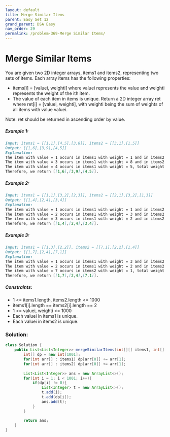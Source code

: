 ```yaml
---
layout: default
title: Merge Similar Items
parent: Easy Set 12
grand_parent: DSA Easy
nav_order: 29
permalink: /problem-369-Merge Similar Items/
---
```

# Merge Similar Items
You are given two 2D integer arrays, items1 and items2, representing two sets of items. Each array items has the following properties:

* items[i] = [valuei, weighti] where valuei represents the value and weighti represents the weight of the ith item.
* The value of each item in items is unique.
Return a 2D integer array ret where ret[i] = [valuei, weighti], with weighti being the sum of weights of all items with value valuei.

Note: ret should be returned in ascending order by value.

##### Example 1:
```markdown
Input: items1 = [[1,1],[4,5],[3,8]], items2 = [[3,1],[1,5]]
Output: [[1,6],[3,9],[4,5]]
Explanation:
The item with value = 1 occurs in items1 with weight = 1 and in items2 with weight = 5, total weight = 1 + 5 = 6.
The item with value = 3 occurs in items1 with weight = 8 and in items2 with weight = 1, total weight = 8 + 1 = 9.
The item with value = 4 occurs in items1 with weight = 5, total weight = 5.  
Therefore, we return [[1,6],[3,9],[4,5]].
```
##### Example 2:
```markdown
Input: items1 = [[1,1],[3,2],[2,3]], items2 = [[2,1],[3,2],[1,3]]
Output: [[1,4],[2,4],[3,4]]
Explanation:
The item with value = 1 occurs in items1 with weight = 1 and in items2 with weight = 3, total weight = 1 + 3 = 4.
The item with value = 2 occurs in items1 with weight = 3 and in items2 with weight = 1, total weight = 3 + 1 = 4.
The item with value = 3 occurs in items1 with weight = 2 and in items2 with weight = 2, total weight = 2 + 2 = 4.
Therefore, we return [[1,4],[2,4],[3,4]].
```
##### Example 3:
```markdown
Input: items1 = [[1,3],[2,2]], items2 = [[7,1],[2,2],[1,4]]
Output: [[1,7],[2,4],[7,1]]
Explanation:
The item with value = 1 occurs in items1 with weight = 3 and in items2 with weight = 4, total weight = 3 + 4 = 7.
The item with value = 2 occurs in items1 with weight = 2 and in items2 with weight = 2, total weight = 2 + 2 = 4.
The item with value = 7 occurs in items2 with weight = 1, total weight = 1.
Therefore, we return [[1,7],[2,4],[7,1]].
```
##### Constraints:
* 1 <= items1.length, items2.length <= 1000
* items1[i].length == items2[i].length == 2
* 1 <= valuei, weighti <= 1000
* Each valuei in items1 is unique.
* Each valuei in items2 is unique.

### Solution:
```java
class Solution {
    public List<List<Integer>> mergeSimilarItems(int[][] items1, int[][] items2) {
        int[] dp = new int[1001];
        for(int arr[] : items1) dp[arr[0]] += arr[1];
        for(int arr[] : items2) dp[arr[0]] += arr[1];
        
        List<List<Integer>> ans = new ArrayList<>();
        for(int i = 1; i < 1001; i++){
            if(dp[i] != 0){
                List<Integer> t = new ArrayList<>();
                t.add(i);
                t.add(dp[i]);
                ans.add(t);
            }
        }
        
        return ans;
    }
}
```